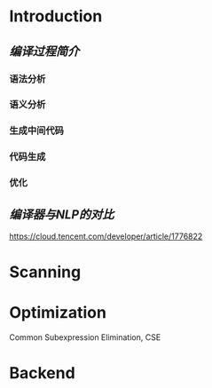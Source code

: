 # Introduction

## *编译过程简介*

### 语法分析

### 语义分析

### 生成中间代码

### 代码生成

### 优化

## *编译器与NLP的对比*

https://cloud.tencent.com/developer/article/1776822

# Scanning



# Optimization

Common Subexpression Elimination, CSE

# Backend

